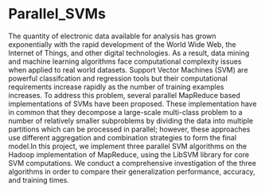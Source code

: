 # Parallel_SVMs
The quantity of electronic data available for analysis has grown exponentially with the rapid development of the World Wide Web, the Internet of Things, and other digital technologies. As a result, data mining and machine learning algorithms face computational complexity issues when applied to real world datasets. Support Vector Machines (SVM) are powerful classifcation and regression tools but their computational requirements increase rapidly as the number of training examples increases. To address this problem, several parallel MapReduce based implementations of SVMs have been proposed. These implementation have in common that they decompose a large-scale multi-class problem to a number of relatively smaller subproblems by dividing the data into multiple partitions which can be processed in parallel; however, these approaches use different aggregation and combination strategies to form the final model.In this project, we implement three parallel SVM algorithms on the Hadoop implementation of MapReduce, using the LibSVM library for core SVM computations. We conduct a comprehensive investigation of the three algorithms in order to compare their generalization performance, accuracy, and training times.
